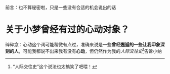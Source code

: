 前言：也不算秘密啦，只是一些没有合适的机会说出的话

# 关于小梦曾经有过的心动对象？
碎碎念：心动这个词可能稍微有点过，准确来说是一些**曾经邂逅的一些让我印象深刻的人**，可能我都说不出来我有没有**心动**，但仍然作为我的*人际交往史*[^1]告诉小纳

[^1]:“人际交往史”这个说法也太搞笑了吧喂！
